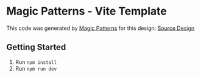 # Magic Patterns - Vite Template

This code was generated by [Magic Patterns](https://magicpatterns.com) for this design: [Source Design](https://magicpatterns.com/c/1dbb3uqxwetudys656xr3m)

## Getting Started

1. Run `npm install`
2. Run `npm run dev`
